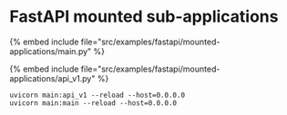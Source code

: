# FastAPI mounted sub-applications


{% embed include file="src/examples/fastapi/mounted-applications/main.py" %}

{% embed include file="src/examples/fastapi/mounted-applications/api_v1.py" %}

```
uvicorn main:api_v1 --reload --host=0.0.0.0
uvicorn main:main --reload --host=0.0.0.0
```


